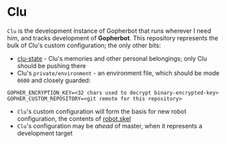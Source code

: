 # Clu
`Clu` is the development instance of Gopherbot that runs wherever I need him, and tracks development of **Gopherbot**. This repository represents the bulk of Clu's custom configuration; the only other bits:
* [clu-state](https://github.com/parsley42/clu-state) - Clu's memories and other personal belongings; only Clu should be pushing there
* Clu's `private/environment` - an environment file, which should be mode `0600` and closely guarded:

```shell
GOPHER_ENCRYPTION_KEY=<32 chars used to decrypt binary-encrypted-key>
GOPHER_CUSTOM_REPOSITORY=<git remote for this repository>
```

* `Clu`'s custom configuration will form the basis for new robot configuration, the contents of [robot.skel](https://github.com/lnxjedi/gopherbot/tree/master/robot.skel)
* `Clu`'s configuration may be _ahead_ of master, when it represents a development target

